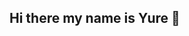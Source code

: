 ## Hi there my name is Yure 👋

<!--
**zryuik/zryuik** is a ✨ _special_ ✨ repository because its `README.md` (this file) appears on your GitHub profile.

Here are some ideas to get you started:

- 🔭 I’m currently working on ...
- 🌱 I’m currently learning ...
- 👯 I’m looking to collaborate on ...
- 🤔 I’m looking for help with ...
- 💬 Ask me about ...
- 📫 How to reach me: ...
- 😄 Pronouns: ...
- ⚡ Fun fact: ...
-->


<!DOCTYPE html>
<html lang="pt-br">
<head>
    <meta charset="UTF-8">
    <meta name="viewport" content="width=device-width, initial-scale=1.0">
    <title>GitHub Stats</title>
    <style>
        /* Deixa as imagens com largura máxima da tela */
        img {
            width: 100%;
            max-width: 1000px; /* opcional, limita o tamanho máximo */
            height: auto;
            display: block;
            margin: 0 auto;
        }

        /* Opcional: fundo roxo */
        body {
            background-color: #6a0dad; /* roxo */
            display: flex;
            flex-direction: column;
            align-items: center;
            justify-content: center;
            min-height: 100vh;
            color: white;
            font-family: sans-serif;
        }
    </style>
</head>
<body>
    <!-- GitHub Streak com cor roxa -->
    <a href="https://git.io/streak-stats">
        <img src="https://github-readme-streak-stats.herokuapp.com/?user=zryuik&theme=purple-green&hide_border=true&border_radius=4.5" alt="GitHub Streak" />
    </a>

    <!-- GitHub Contribution Snake -->
    <picture>
        <source media="(prefers-color-scheme: dark)" srcset="https://raw.githubusercontent.com/zryuik/zryuik/output/github-contribution-grid-snake-dark.svg">
        <source media="(prefers-color-scheme: light)" srcset="https://raw.githubusercontent.com/zryuik/zryuik/output/github-contribution-grid-snake.svg">
        <img alt="github contribution grid snake animation" src="https://raw.githubusercontent.com/zryuik/zryuik/output/github-contribution-grid-snake.svg">
    </picture>
</body>
</html>



